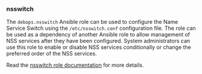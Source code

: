 ### nsswitch

The `debops.nsswitch` Ansible role can be used to configure the Name
Service Switch using the `/etc/nsswitch.conf` configuration file. The
role can be used as a dependency of another Ansible role to allow
management of NSS services after they have been configured. System
administrators can use this role to enable or disable NSS services
conditionally or change the preferred order of the NSS services.

Read the [nsswitch role documentation](https://docs.debops.org/en/stable-3.2/ansible/roles/nsswitch/) for more details.
